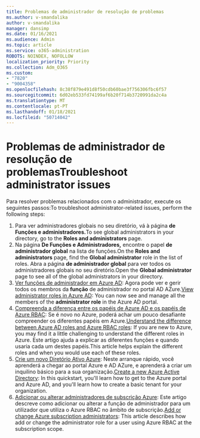```yaml
---
title: Problemas de administrador de resolução de problemas
ms.author: v-smandalika
author: v-smandalika
manager: dansimp
ms.date: 01/16/2021
ms.audience: Admin
ms.topic: article
ms.service: o365-administration
ROBOTS: NOINDEX, NOFOLLOW
localization_priority: Priority
ms.collection: Adm_O365
ms.custom:
- "7820"
- "9004358"
ms.openlocfilehash: 8c38f879e491d8f50cdb60bae3f756306fbc6f57
ms.sourcegitcommit: 6d02eb533fd74199af6b20f714b3720991da2c4a
ms.translationtype: MT
ms.contentlocale: pt-PT
ms.lasthandoff: 01/18/2021
ms.locfileid: "50714042"
---
```

# <a name="troubleshoot-administrator-issues"></a><span data-ttu-id="52c80-102">Problemas de administrador de resolução de problemas</span><span class="sxs-lookup"><span data-stu-id="52c80-102">Troubleshoot administrator issues</span></span>

<span data-ttu-id="52c80-103">Para resolver problemas relacionados com o administrador, execute os seguintes passos:</span><span class="sxs-lookup"><span data-stu-id="52c80-103">To troubleshoot administrator-related issues, perform the following steps:</span></span>

1. <span data-ttu-id="52c80-104">Para ver administradores globais no seu diretório, vá à página **de Funções e administradores.**</span><span class="sxs-lookup"><span data-stu-id="52c80-104">To see global administrators in your directory, go to the **Roles and administrators** page.</span></span>
2. <span data-ttu-id="52c80-105">Na página **De Funções e Administradores,** encontre o papel **de administrador global** na lista de funções.</span><span class="sxs-lookup"><span data-stu-id="52c80-105">On the **Roles and administrators** page, find the **Global administrator** role in the list of roles.</span></span> <span data-ttu-id="52c80-106">Abra a página **de administrador global** para ver todos os administradores globais no seu diretório.</span><span class="sxs-lookup"><span data-stu-id="52c80-106">Open the **Global administrator** page to see all of the global administrators in your directory.</span></span>
3. <span data-ttu-id="52c80-107">[Ver funções de administrador em Azure AD](https://docs.microsoft.com/azure/active-directory/roles/manage-roles-portal): Agora pode ver e gerir todos os membros da **função** de administrador no portal AD AZure.</span><span class="sxs-lookup"><span data-stu-id="52c80-107">[View administrator roles in Azure AD](https://docs.microsoft.com/azure/active-directory/roles/manage-roles-portal): You can now see and manage all the members of the **administrator role** in the Azure AD portal.</span></span>
4. <span data-ttu-id="52c80-108">[Compreenda a diferença entre os papéis de Azure AD e os papéis de Azure RBAC](https://docs.microsoft.com/azure/role-based-access-control/rbac-and-directory-admin-roles): Se é novo no Azure, poderá achar um pouco desafiante compreender os diferentes papéis em Azure.</span><span class="sxs-lookup"><span data-stu-id="52c80-108">[Understand the difference between Azure AD roles and Azure RBAC roles](https://docs.microsoft.com/azure/role-based-access-control/rbac-and-directory-admin-roles): If you are new to Azure, you may find it a little challenging to understand the different roles in Azure.</span></span> <span data-ttu-id="52c80-109">Este artigo ajuda a explicar as diferentes funções e quando usaria cada um destes papéis.</span><span class="sxs-lookup"><span data-stu-id="52c80-109">This article helps explain the different roles and when you would use each of these roles.</span></span>
5. <span data-ttu-id="52c80-110">[Crie um novo Diretório Ativo Azure](https://docs.microsoft.com/azure/active-directory/fundamentals/active-directory-access-create-new-tenant): Neste arranque rápido, você aprenderá a chegar ao portal Azure e AD AZure, e aprenderá a criar um inquilino básico para a sua organização.</span><span class="sxs-lookup"><span data-stu-id="52c80-110">[Create a new Azure Active Directory](https://docs.microsoft.com/azure/active-directory/fundamentals/active-directory-access-create-new-tenant): In this quickstart, you'll learn how to get to the Azure portal and Azure AD, and you'll learn how to create a basic tenant for your organization.</span></span>
6. <span data-ttu-id="52c80-111">[Adicionar ou alterar administradores de subscrição Azure](https://docs.microsoft.com/azure/cost-management-billing/manage/add-change-subscription-administrator): Este artigo descreve como adicionar ou alterar a função de administrador para um utilizador que utiliza o Azure RBAC no âmbito de subscrição.</span><span class="sxs-lookup"><span data-stu-id="52c80-111">[Add or change Azure subscription administrators](https://docs.microsoft.com/azure/cost-management-billing/manage/add-change-subscription-administrator): This article describes how add or change the administrator role for a user using Azure RBAC at the subscription scope.</span></span>
